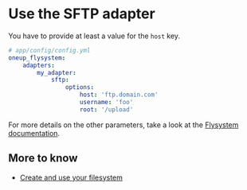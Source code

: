 # Use the SFTP adapter

You have to provide at least a value for the `host` key.

```yml
# app/config/config.yml
oneup_flysystem:
    adapters:
        my_adapter:
            sftp:
                options:
                    host: 'ftp.domain.com'
                    username: 'foo'
                    root: '/upload'
```

For more details on the other parameters, take a look at the [Flysystem documentation](https://flysystem.thephpleague.com/v2/docs/adapter/sftp/).

## More to know
* [Create and use your filesystem](filesystem_create.md)
